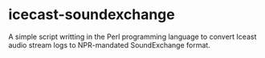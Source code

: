 icecast-soundexchange
============

A simple script writting in the Perl programming language to convert Iceast audio stream logs to NPR-mandated SoundExchange format.
